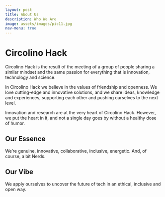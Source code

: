 ```yaml
---
layout: post
title: About Us
description: Who We Are
image: assets/images/pic11.jpg
nav-menu: true
---
```


# Circolino Hack
Circolino Hack is the result of the meeting of a group of people sharing a similar mindset and the same passion for
everything that is innovation, technology and science.

In Circolino Hack we believe in the values of friendship and openness. We love cutting-edge and innovative solutions,
and we share ideas, knowledge and experiences, supporting each other and pushing ourselves to the next level.

Innovation and research are at the very heart of Circolino Hack.
However, we put the heart in it, and not a single day goes by without a healthy dose of humor.

## Our Essence
We’re genuine, innovative, collaborative, inclusive, energetic. And, of course, a bit Nerds.

## Our Vibe
We apply ourselves to uncover the future of tech in an ethical, inclusive and open way.